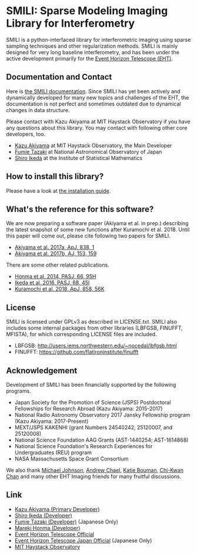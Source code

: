 # SMILI: Sparse Modeling Imaging Library for Interferometry

SMILI is a python-interfaced library for interferometric imaging using sparse sampling techniques and other regularization methods. SMILI is mainly designed for very long baseline interferometry, and has been under the active development primarily for the [Event Horizon Telescope (EHT)](https://eventhorizontelescope.org/).

## Documentation and Contact
Here is [the SMILI documentation](https://astrosmili.github.io/smili). Since SMILI has yet been actively and dynamically developed for many new topics and challenges of the EHT, the documentation is not perfect and sometimes outdated due to dynamical changes in data structure.

Please contact with Kazu Akiyama at MIT Haystack Observatory if you have any questions about this library. You may contact with following other core developers, too.
- [Kazu Akiyama](http://kazuakiyama.github.io/) at MIT Haystack Observatory, the Main Developer
- [Fumie Tazaki](https://ftazaki.github.io/webpage) at National Astronomical Observatory of Japan
- [Shiro Ikeda](https://www.ism.ac.jp/~shiro/) at the Institute of Statistical Mathematics

## How to install this library?
Please have a look at [the installation guide](https://astrosmili.github.io/smili/_static/install.html).

## What's the reference for this software?
We are now preparing a software paper (Akiyama et al. in prep.) describing the latest snapshot of some new functions after Kuramochi et al. 2018. Until this paper will come out, please cite following two papers for SMILI.

- [Akiyama et al. 2017a, ApJ, 838, 1](https://ui.adsabs.harvard.edu/#abs/2017ApJ...838....1A)
- [Akiyama et al. 2017b, AJ, 153, 159](https://ui.adsabs.harvard.edu/#abs/2017AJ....153..159A)

There are some other related publications.

- [Honma et al. 2014, PASJ, 66, 95H](https://ui.adsabs.harvard.edu/#abs/2014PASJ...66...95H)
- [Ikeda et al. 2016, PASJ, 68, 45I](https://ui.adsabs.harvard.edu/#abs/2016PASJ...68...45I)
- [Kuramochi et al. 2018, ApJ, 858, 56K](https://ui.adsabs.harvard.edu/#abs/2018ApJ...858...56K)

## License
SMILI is licensed under GPLv3 as described in LICENSE.txt.
SMILI also includes some internal packages from other libraries (LBFGSB, FINUFFT, MFISTA), for which corresponding LICENSE files are included.

- LBFGSB: http://users.iems.northwestern.edu/~nocedal/lbfgsb.html
- FINUFFT: https://github.com/flatironinstitute/finufft

## Acknowledgement
Development of SMILI has been financially supported by the following programs.
- Japan Society for the Promotion of Science (JSPS) Postdoctoral Fellowships for Research Abroad (Kazu Akiyama: 2015-2017)
- National Radio Astronomy Observatory 2017 Jansky Fellowship program (Kazu Akiyama: 2017-Present)
- MEXT/JSPS KAKENHI (grant Numbers 24540242, 25120007, and 25120008)
- National Science Foundation AAG Grants (AST-1440254; AST-1614868)
- National Science Foundation's Research Experiences for Undergraduates (REU) program
- NASA Massachusetts Space Grant Consortium

We also thank [Michael Johnson](http://www.scintillatingastronomy.com/), [Andrew Chael](https://achael.github.io/), [Katie Bouman](https://people.csail.mit.edu/klbouman/), [Chi-Kwan Chan](http://fermi.myds.me/) and many other EHT Imaging friends for many fruitful discussions.

## Link
- [Kazu Akiyama (Primary Developer)](http://kazuakiyama.github.io/)
- [Shiro Ikeda (Developer)](https://www.ism.ac.jp/~shiro/)
- [Fumie Tazaki (Developer)](https://ftazaki.github.io/webpage) (Japanese Only)
- [Mareki Honma (Developer)](https://guas-astronomy.jp/eng/Supervisors/m-honma.html)
- [Event Horizon Telescope Official](https://eventhorizontelescope.org/)
- [Event Horizon Telescope Japan Official](https://www.miz.nao.ac.jp/eht-j/) (Japanese Only)
- [MIT Haystack Observatory](https://www.haystack.mit.edu/)
